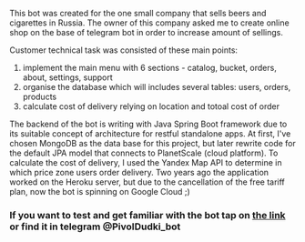 This bot was created for the one small company that sells beers and cigarettes in Russia. The owner of this company asked me to create online shop on the base of telegram bot in order to increase amount of sellings.

Customer technical task was consisted of these main points:
  1) implement the main menu with 6 sections - catalog, bucket, orders, about, settings, support
  2) organise the database which will includes several tables: users, orders, products
  3) calculate cost of delivery relying on location and totoal cost of order

The backend of the bot is writing with Java Spring Boot framework due to its suitable concept of architecture for restful standalone apps. At first, I've chosen MongoDB as the data base for this project, but later rewrite code for the default JPA model that connects to PlanetScale (cloud platform). To calculate the cost of delivery, I used the Yandex Map API to determine in which price zone users order delivery. Two years ago the application worked on the Heroku server, but due to the cancellation of the free tariff plan, now the bot is spinning on Google Cloud ;)
### If you want to test and get familiar with the bot tap on [the link](https://t.me/PivoIDudki_bot) or find it in telegram @PivoIDudki_bot
